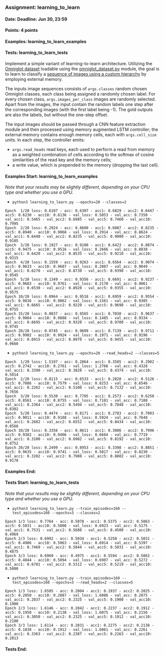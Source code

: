 ### Assignment: learning_to_learn
#### Date: Deadline: Jun 30, 23:59
#### Points: 4 points
#### Examples: learning_to_learn_examples
#### Tests: learning_to_learn_tests

Implement a simple variant of learning-to-learn architecture. Utilizing
the [Omniglot dataset](https://ufal.mff.cuni.cz/~straka/courses/npfl114/2122/demos/omniglot_demo.html)
loadable using the [omniglot_dataset.py](https://github.com/ufal/npfl114/tree/master/labs/14/omniglot_dataset.py)
module, the goal is to learn to classify a
[sequence of images using a custom hierarchy](https://ufal.mff.cuni.cz/~straka/courses/npfl114/2122/demos/learning_to_learn_demo.html)
by employing external memory.

The inputs image sequences consists of `args.classes` random chosen Omniglot
classes, each class being assigned a randomly chosen label. For every chosen
class, `args.images_per_class` images are randomly selected. Apart from the
images, the input contain the random labels one step after the corresponding
images (with the first label being -1). The gold outputs are also the labels,
but without the one-step offset.

The input images should be passed through a CNN feature extraction module
and then processed using memory augmented LSTM controller; the external memory
contains enough memory cells, each with `args.cell_size` units. In each step,
the controller emits:
- `args.read_heads` read keys, each used to perform a read from memory as
  a weighted combination of cells according to the softmax of cosine
  similarities of the read key and the memory cells;
- a write value, which is prepended to the memory (dropping the last cell).

#### Examples Start: learning_to_learn_examples
_Note that your results may be slightly different, depending on your CPU type and whether you use a GPU._
- `python3 learning_to_learn.py --epochs=20 --classes=2`
```
Epoch  1/20 loss: 0.6107 - acc: 0.6307 - acc1: 0.6829 - acc2: 0.6447 - acc5: 0.6230 - acc10: 0.6136 - val_loss: 0.5053 - val_acc: 0.7350 - val_acc1: 0.5465 - val_acc2: 0.6985 - val_acc5: 0.7460 - val_acc10: 0.7995
Epoch  2/20 loss: 0.2924 - acc: 0.8600 - acc1: 0.6087 - acc2: 0.8235 - acc5: 0.8940 - acc10: 0.9068 - val_loss: 0.2914 - val_acc: 0.8624 - val_acc1: 0.6440 - val_acc2: 0.8235 - val_acc5: 0.9000 - val_acc10: 0.9105
Epoch  3/20 loss: 0.1927 - acc: 0.9100 - acc1: 0.6423 - acc2: 0.8874 - acc5: 0.9475 - acc10: 0.9516 - val_loss: 0.2666 - val_acc: 0.8838 - val_acc1: 0.6420 - val_acc2: 0.8535 - val_acc5: 0.9210 - val_acc10: 0.9315
Epoch  4/20 loss: 0.1559 - acc: 0.9263 - acc1: 0.6564 - acc2: 0.9074 - acc5: 0.9633 - acc10: 0.9687 - val_loss: 0.2087 - val_acc: 0.9049 - val_acc1: 0.6270 - val_acc2: 0.8730 - val_acc5: 0.9390 - val_acc10: 0.9545
Epoch  5/20 loss: 0.1349 - acc: 0.9356 - acc1: 0.6691 - acc2: 0.9237 - acc5: 0.9683 - acc10: 0.9761 - val_loss: 0.2170 - val_acc: 0.9061 - val_acc1: 0.6530 - val_acc2: 0.8920 - val_acc5: 0.9355 - val_acc10: 0.9575
Epoch 10/20 loss: 0.0964 - acc: 0.9518 - acc1: 0.6959 - acc2: 0.9554 - acc5: 0.9836 - acc10: 0.9862 - val_loss: 0.1561 - val_acc: 0.9305 - val_acc1: 0.6665 - val_acc2: 0.9220 - val_acc5: 0.9690 - val_acc10: 0.9755
Epoch 15/20 loss: 0.0837 - acc: 0.9565 - acc1: 0.7030 - acc2: 0.9637 - acc5: 0.9864 - acc10: 0.9888 - val_loss: 0.1485 - val_acc: 0.9334 - val_acc1: 0.6695 - val_acc2: 0.9320 - val_acc5: 0.9700 - val_acc10: 0.9745
Epoch 20/20 loss: 0.0745 - acc: 0.9609 - acc1: 0.7139 - acc2: 0.9711 - acc5: 0.9902 - acc10: 0.9924 - val_loss: 0.1971 - val_acc: 0.9196 - val_acc1: 0.6915 - val_acc2: 0.8970 - val_acc5: 0.9455 - val_acc10: 0.9660
```
- `python3 learning_to_learn.py --epochs=20 --read_heads=2 --classes=5`
```
Epoch  1/20 loss: 1.5197 - acc: 0.2864 - acc1: 0.3585 - acc2: 0.2902 - acc5: 0.2742 - acc10: 0.2761 - val_loss: 1.2766 - val_acc: 0.4328 - val_acc1: 0.3390 - val_acc2: 0.3828 - val_acc5: 0.4374 - val_acc10: 0.5014
Epoch  2/20 loss: 0.8115 - acc: 0.6533 - acc1: 0.2820 - acc2: 0.5126 - acc5: 0.7086 - acc10: 0.7579 - val_loss: 0.8253 - val_acc: 0.6546 - val_acc1: 0.2262 - val_acc2: 0.5100 - val_acc5: 0.7132 - val_acc10: 0.7656
Epoch  3/20 loss: 0.5530 - acc: 0.7705 - acc1: 0.2573 - acc2: 0.6250 - acc5: 0.8561 - acc10: 0.8755 - val_loss: 0.7181 - val_acc: 0.7108 - val_acc1: 0.2364 - val_acc2: 0.5494 - val_acc5: 0.7848 - val_acc10: 0.8302
Epoch  5/20 loss: 0.4474 - acc: 0.8171 - acc1: 0.2783 - acc2: 0.7003 - acc5: 0.9011 - acc10: 0.9188 - val_loss: 0.5924 - val_acc: 0.7648 - val_acc1: 0.2682 - val_acc2: 0.6552 - val_acc5: 0.8434 - val_acc10: 0.8568
Epoch 10/20 loss: 0.3356 - acc: 0.8611 - acc1: 0.3086 - acc2: 0.7996 - acc5: 0.9382 - acc10: 0.9466 - val_loss: 0.6684 - val_acc: 0.7719 - val_acc1: 0.3100 - val_acc2: 0.6982 - val_acc5: 0.8192 - val_acc10: 0.8752
Epoch 20/20 loss: 0.2499 - acc: 0.8953 - acc1: 0.3398 - acc2: 0.8851 - acc5: 0.9635 - acc10: 0.9741 - val_loss: 0.5017 - val_acc: 0.8230 - val_acc1: 0.3202 - val_acc2: 0.7908 - val_acc5: 0.8802 - val_acc10: 0.9178
```
#### Examples End:
#### Tests Start: learning_to_learn_tests
_Note that your results may be slightly different, depending on your CPU type and whether you use a GPU._
- `python3 learning_to_learn.py --train_episodes=160 --test_episodes=160 --epochs=3 --classes=2`
```
Epoch 1/3 loss: 0.7764 - acc: 0.5078 - acc1: 0.5375 - acc2: 0.5063 - acc5: 0.5031 - acc10: 0.5000 - val_loss: 0.6923 - val_acc: 0.5175 - val_acc1: 0.7531 - val_acc2: 0.5688 - val_acc5: 0.4500 - val_acc10: 0.4969
Epoch 2/3 loss: 0.6992 - acc: 0.5034 - acc1: 0.5250 - acc2: 0.5031 - acc5: 0.4906 - acc10: 0.5063 - val_loss: 0.6914 - val_acc: 0.5397 - val_acc1: 0.7469 - val_acc2: 0.5844 - val_acc5: 0.5031 - val_acc10: 0.4875
Epoch 3/3 loss: 0.6969 - acc: 0.4975 - acc1: 0.5594 - acc2: 0.5063 - acc5: 0.4844 - acc10: 0.5094 - val_loss: 0.6907 - val_acc: 0.5272 - val_acc1: 0.6781 - val_acc2: 0.5312 - val_acc5: 0.5219 - val_acc10: 0.5000
```
- `python3 learning_to_learn.py --train_episodes=160 --test_episodes=160 --epochs=3 --read_heads=2 --classes=5`
```
Epoch 1/3 loss: 1.6505 - acc: 0.2004 - acc1: 0.1937 - acc2: 0.2025 - acc5: 0.2050 - acc10: 0.2087 - val_loss: 1.6086 - val_acc: 0.2075 - val_acc1: 0.2837 - val_acc2: 0.2325 - val_acc5: 0.1900 - val_acc10: 0.1900
Epoch 2/3 loss: 1.6146 - acc: 0.2042 - acc1: 0.2237 - acc2: 0.1912 - acc5: 0.1950 - acc10: 0.2138 - val_loss: 1.6075 - val_acc: 0.2156 - val_acc1: 0.3050 - val_acc2: 0.2325 - val_acc5: 0.1912 - val_acc10: 0.2100
Epoch 3/3 loss: 1.6114 - acc: 0.2031 - acc1: 0.2275 - acc2: 0.2138 - acc5: 0.1838 - acc10: 0.1912 - val_loss: 1.6061 - val_acc: 0.2261 - val_acc1: 0.3363 - val_acc2: 0.2387 - val_acc5: 0.2163 - val_acc10: 0.2013
```
#### Tests End:
